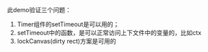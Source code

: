 此demo验证三个问题：
1. Timer组件的setTimeout是可以用的；
2. setTimeout中的函数，是可以正常访问上下文件中的变量的，比如ctx
3. lockCanvas(dirty rect)方案是可用的